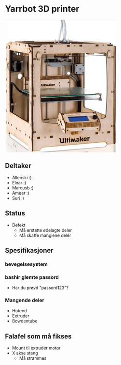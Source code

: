 # Yarrbot 3D printer
![Yarr](ULTIMAKER-ORIGINAL.jpg)


## Deltaker
- Allenski :)
- Elnar :)
- Marcusb :)
- Ameer :)
- Suri :)

## Status
- Defekt
	- Må erstatte ødelagte deler
	- Må skaffe manglene deler

## Spesifikasjoner
### bevegelsesystem
### bashir glemte passord
- Har du prøvd "passord123"?
### Mangende deler
- Hotend
- Extruder
- Bowdentube

## Falafel som må fikses
- Mount til extruder motor
- X akse stang
	- Må strammes
	

